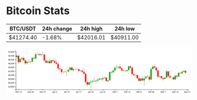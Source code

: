 # Bitcoin Stats

BTC/USDT|24h change|24h high|24h low|
|---|---|---|---|
|$41274.40|-1.68%|$42016.01|$40911.00|

<img src="./chart.svg">
